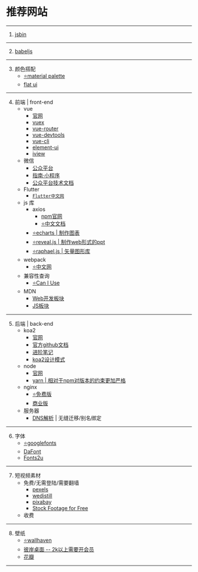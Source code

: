 
# 推荐网站

---


1. [jsbin](https://jsbin.com/?html,output)
---


2. [babeljs](https://babeljs.io/)
---


3. 颜色搭配
    - [⭐material palette](https://www.materialpalette.com/)
    - [flat ui](https://flatuicolors.com/)
---


4. 前端 | front-end
    - vue
        - [官网](https://cn.vuejs.org/)
        - [vuex](https://vuex.vuejs.org/zh/guide/)
        - [vue-router](https://router.vuejs.org/zh/)
        - [vue-devtools](https://github.com/vuejs/vue-devtools)
        - [vue-cli](https://cli.vuejs.org/zh/)
        - [element-ui](https://element.eleme.cn/#/zh-CN)
        - [iview](https://www.iviewui.com/)
    - 微信
        - [公众平台](https://mp.weixin.qq.com/)
        - [指南·小程序](https://developers.weixin.qq.com/miniprogram/dev/)
        - [公众平台技术文档](https://mp.weixin.qq.com/wiki?t=resource/res_main&id=mp1445241432)
    - Flutter
        - [`Flutter中文网`](https://flutterchina.club/widgets/)
    - js 库
        -  axios
            - [npm官网](https://www.npmjs.com/package/axios)
            - [⭐中文文档](http://www.axios-js.com/)
        - [⭐echarts | 制作图表](https://www.echartsjs.com/option.html#xAxis.axisLabel)
        - [⭐reveal.js   | 制作web形式的ppt](https://revealjs.com/#/)
        - [⭐raphael.js  | 矢量图形库](https://github.com/DmitryBaranovskiy/raphael/)
    - webpack
        - [⭐中文网](https://www.webpackjs.com/)
    - 兼容性查询
        - [⭐Can I Use](https://caniuse.com)   
    - MDN
        - [Web开发板块](https://developer.mozilla.org/zh-CN/docs/Web)
        - [JS板块](https://developer.mozilla.org/zh-CN/docs/Web/JavaScript)
---



5. 后端 | back-end
    - koa2
        - [官网](https://koa.bootcss.com/)
        - [官方github文档](https://github.com/demopark/koa-docs-Zh-CN)
        - [进阶笔记](https://chenshenhai.github.io/koa2-note/)
        - [koa2设计模式](https://github.com/chenshenhai/koajs-design-note)
    - node
        - [官网](https://nodejs.org/en/)
        - [yarn | 相对于npm对版本的约束更加严格](https://yarnpkg.com)
    - nginx
        - [⭐免费版](http://nginx.org/)
        - [商业版](https://www.nginx.com/)
    - 服务器
        - [DNS解析](https://www.dnspod.cn/) | 无缝迁移/别名绑定
---



6. 字体
    - [⭐googlefonts](http://www.googlefonts.cn/)
    - [DaFont](https://www.dafont.com/)
    - [Fonts2u](https://fonts2u.com/)
---


7. 短视频素材
    - 免费/无需登陆/需要翻墙
        - [pexels](https://www.pexels.com/videos/)
        - [wedistill](http://www.wedistill.io/)
        - [pixabay](pixabay.com/videos)
        - [Stock Footage for Free](stockfootageforfree.com)
    - 收费
---


8. 壁纸
    - [⭐wallhaven](https://wallhaven.cc)
    - [彼岸桌面 -- 2k以上需要开会员](http://www.netbian.com/)
    - [花瓣](https://huaban.com/)
---
